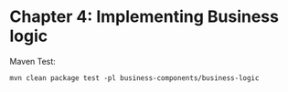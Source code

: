 # Chapter 4: Implementing Business logic
Maven Test:

```shell
mvn clean package test -pl business-components/business-logic
```
 